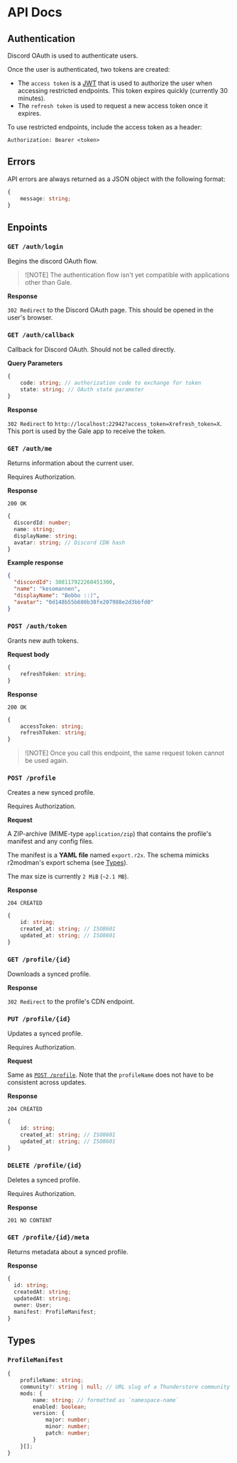 # API Docs

## Authentication

Discord OAuth is used to authenticate users.

Once the user is authenticated, two tokens are created:

- The `access token` is a [JWT](https://jwt.io) that is used to authorize the user when accessing restricted endpoints. This token expires quickly (currently 30 minutes).
- The `refresh token` is used to request a new access token once it expires.

To use restricted endpoints, include the access token as a header:

```http
Authorization: Bearer <token>
```

## Errors

API errors are always returned as a JSON object with the following format:

```ts
{
    message: string;
}
```

## Enpoints

### `GET /auth/login`

Begins the discord OAuth flow.

> ![NOTE]
> The authentication flow isn't yet compatible with applications other than Gale.

**Response**

`302 Redirect` to the Discord OAuth page. This should be opened in the user's browser.

### `GET /auth/callback`

Callback for Discord OAuth. Should not be called directly.

**Query Parameters**

```ts
{
    code: string; // authorization code to exchange for token
    state: string; // OAuth state parameter
}
```

**Response**

`302 Redirect` to `http://localhost:22942?access_token=Xrefresh_token=X`. This port is used by the Gale app to receive the token.

### `GET /auth/me`

Returns information about the current user.

Requires Authorization.

**Response**

`200 OK`

```ts
{
  discordId: number;
  name: string;
  displayName: string;
  avatar: string; // Discord CDN hash
}
```

**Example response**

```json
{
  "discordId": 308117922260451300,
  "name": "kesomannen",
  "displayName": "Bobbo ::)",
  "avatar": "0d148b55b680b38fe207988e2d3bbfd0"
}
```

### `POST /auth/token`

Grants new auth tokens.

**Request body**

```ts
{
    refreshToken: string;
}
```

**Response**

`200 OK`

```ts
{
    accessToken: string;
    refreshToken: string;
}
```

> ![NOTE]
> Once you call this endpoint, the same request token cannot be used again.

### `POST /profile`

Creates a new synced profile.

Requires Authorization.

**Request**

A ZIP-archive (MIME-type `application/zip`) that contains the profile's manifest and any config files.

The manifest is a **YAML file** named `export.r2x`. The schema mimicks r2modman's export schema (see [Types](#types)).

The max size is currently `2 MiB` (`~2.1 MB`).

**Response**

`204 CREATED`

```ts
{
    id: string;
    created_at: string; // ISO8601
    updated_at: string; // ISO8601
}
```

### `GET /profile/{id}`

Downloads a synced profile.

**Response**

`302 Redirect` to the profile's CDN endpoint.

### `PUT /profile/{id}`

Updates a synced profile.

Requires Authorization.

**Request**

Same as [`POST /profile`](#post-profile). Note that the `profileName` does not have to be consistent across updates.

**Response**

`204 CREATED`

```ts
{
    id: string;
    created_at: string; // ISO8601
    updated_at: string; // ISO8601
}
```

### `DELETE /profile/{id}`

Deletes a synced profile.

Requires Authorization.

**Response**

`201 NO CONTENT`

### `GET /profile/{id}/meta`

Returns metadata about a synced profile.

**Response**

```ts
{
  id: string;
  createdAt: string;
  updatedAt: string;
  owner: User;
  manifest: ProfileManifest;
}
```

## Types

### `ProfileManifest`

```ts
{
    profileName: string;
    community?: string | null; // URL slug of a Thunderstore community
    mods: {
        name: string; // formatted as `namespace-name`
        enabled: boolean;
        version: {
            major: number;
            minor: number;
            patch: number;
        }
    }[];
}
```

